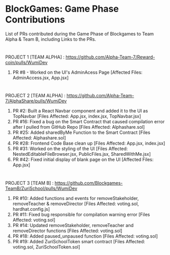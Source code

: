 # BlockGames: Game Phase Contributions
List of PRs contributed during the Game Phase of Blockgames to Team Alpha & Team B, including Links to the PRs.
#
PROJECT 1 [TEAM ALPHA] : https://github.com/Alpha-Team-7/Reward-coin/pulls/WumiDev
1. PR #8 - Worked on the UI's AdminAcess Page [Affected Files: AdminAccess.jsx, App.jsx]
#
PROJECT 2 [TEAM ALPHA] : https://github.com/Alpha-Team-7/AlphaShare/pulls/WumiDev
1. PR #2: Built a React Navbar component and added it to the UI as TopNavbar [Files Affected: App.jsx, index.jsx, TopNavbar.jsx]
2. PR #16: Fixed a bug on the Smart Contract that caused compilation error after I pulled from GitHub Repo [Files Affected: Alphashare.sol]
3. PR #25: Added sharedByMe Function to the Smart Contract [Files Affected: Alphashare.sol]
4. PR #28: Frontend Code Base clean up [Files Affected: App.jsx, index.jsx]
5. PR #31: Worked on the styling of the UI [Files Affected: NestedEditableFileBrowser.jsx, PublicFiles.jsx, SharedWithMe.jsx]
6. PR #42: Fixed initial display of blank page on the UI [Affected Files: App.jsx]
#
PROJECT 3 [TEAM B] : https://github.com/Blockgames-TeamB/ZuriSchool/pulls/WumiDev
1. PR #10: Added functions and events for removeStakeholder, removeTeacher & removeDirector [Files Affected: voting.sol, hardhat.config.js]
2. PR #11: Fixed bug responsible for compilation warning error [Files Affected: voting.sol]
3. PR #14: Updated removeStakeholder, removeTeacher and removeDirector functions [Files Affected: voting.sol]
4. PR #18: Added paused_unpaused function [Files Affected: voting.sol]
5. PR #19: Added ZuriSchoolToken smart contract [Files Affected: voting.sol, ZuriSchoolToken.sol]
